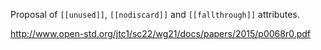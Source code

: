 Proposal of `[[unused]]`, `[[nodiscard]]` and `[[fallthrough]]` attributes.

http://www.open-std.org/jtc1/sc22/wg21/docs/papers/2015/p0068r0.pdf
